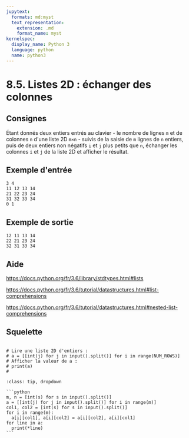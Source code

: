 ```yaml
---
jupytext:
  formats: md:myst
  text_representation:
    extension: .md
    format_name: myst
kernelspec:
  display_name: Python 3
  language: python
  name: python3
---
```


# 8.5. Listes 2D : échanger des colonnes

## Consignes

Étant donnés deux entiers entrés au clavier - le nombre de lignes `m` et de colonnes `n` d'une liste 2D `m×n` - suivis de la saisie de `m` lignes de `n` entiers, puis de deux entiers non négatifs `i` et `j` plus petits que `n`, échanger les colonnes `i` et `j` de la liste 2D et afficher le résultat.

## Exemple d'entrée

```
3 4
11 12 13 14
21 22 23 24
31 32 33 34
0 1
```

## Exemple de sortie

```
12 11 13 14
22 21 23 24
32 31 33 34
```

## Aide

https://docs.python.org/fr/3.6/library/stdtypes.html#lists

https://docs.python.org/fr/3.6/tutorial/datastructures.html#list-comprehensions

https://docs.python.org/fr/3.6/tutorial/datastructures.html#nested-list-comprehensions

## Squelette

```{code-cell} ipython3

# Lire une liste 2D d'entiers :
# a = [[int(j) for j in input().split()] for i in range(NUM_ROWS)]
# Afficher la valeur de a :
# print(a)
# 
```

````{admonition} Cliquez ici pour voir la solution
:class: tip, dropdown

```python
m, n = [int(s) for s in input().split()]
a = [[int(j) for j in input().split()] for i in range(m)]
col1, col2 = [int(s) for s in input().split()]
for i in range(m):
  a[i][col1], a[i][col2] = a[i][col2], a[i][col1]
for line in a:
  print(*line)
```
````
